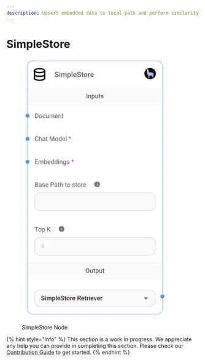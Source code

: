 ```yaml
---
description: Upsert embedded data to local path and perform similarity search.
---
```


# SimpleStore

<figure><img src="../../../.gitbook/assets/simplestore.png" alt="" width="375"><figcaption><p>SimpleStore Node</p></figcaption></figure>

{% hint style="info" %}
This section is a work in progress. We appreciate any help you can provide in completing this section. Please check our [Contribution Guide](../../../CONTRIBUTING.md) to get started.
{% endhint %}
